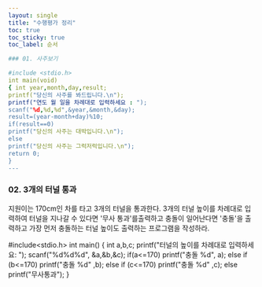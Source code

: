 ```yaml
---
layout: single
title: "수행평가 정리" 
toc: true
toc_sticky: true
toc_label: 순서

### 01. 사주보기 

#include <stdio.h>
int main(void)
{ int year,month,day,result;
printf("당신의 사주를 봐드립니다.\n");
printf("연도 월 일을 차례대로 입력하세요 : ");
scanf("%d,%d,%d",&year,&month,&day);
result=(year-month+day)%10;
if(result==0)
printf("당신의 사주는 대박입니다.\n");
else
printf("당신의 사주는 그럭저럭입니다.\n");
return 0;
}
---
```


### 02. 3개의 터널 통과
지원이는 170cm인 차를 타고 3개의 터널을 통과한다. 3개의 터널 높이를 차례대로 입력하여 터널을 지나갈 수 있다면 '무사 통과'를출력하고 충돌이 일어난다면 '충돌'을 출력하고 가장 먼저 충돌하는 터널 높이도 출력하는 프로그램을 작성하라.

#include<stdio.h>
int main()
{
int a,b,c;
printf("터널의 높이를 차례대로 입력하세요: ");
scanf("%d%d%d", &a,&b,&c);
if(a<=170)
printf("충돌 %d", a);
else if (b<=170)
printf("충돌 %d" ,b);
else if (c<=170)
printf("충돌 %d" ,c);
else
printf("무사통과");
}


